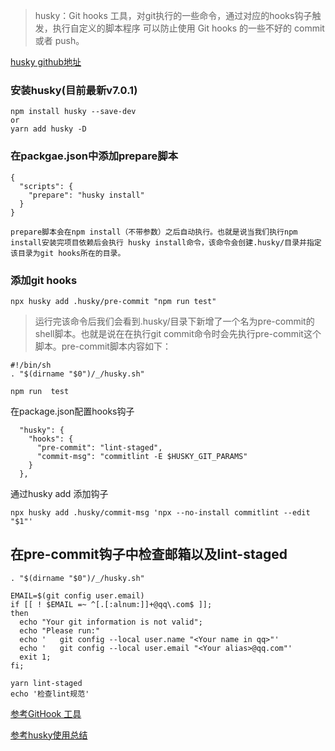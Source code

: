 >husky：Git hooks 工具，对git执行的一些命令，通过对应的hooks钩子触发，执行自定义的脚本程序
>可以防止使用 Git hooks 的一些不好的 commit 或者 push。

[husky github地址](https://github.com/typicode/husky)

### 安装husky(目前最新v7.0.1)
```
npm install husky --save-dev
or
yarn add husky -D
```

### 在packgae.json中添加prepare脚本
```
{
  "scripts": {
    "prepare": "husky install"
  }
}

prepare脚本会在npm install（不带参数）之后自动执行。也就是说当我们执行npm install安装完项目依赖后会执行 husky install命令，该命令会创建.husky/目录并指定该目录为git hooks所在的目录。
```

### 添加git hooks
```
npx husky add .husky/pre-commit "npm run test"
```
>运行完该命令后我们会看到.husky/目录下新增了一个名为pre-commit的shell脚本。也就是说在在执行git commit命令时会先执行pre-commit这个脚本。pre-commit脚本内容如下：

```
#!/bin/sh
. "$(dirname "$0")/_/husky.sh"
   
npm run  test
```

在package.json配置hooks钩子
```
  "husky": {
    "hooks": {
      "pre-commit": "lint-staged",
      "commit-msg": "commitlint -E $HUSKY_GIT_PARAMS"
    }
  },
```
通过husky add 添加钩子
```
npx husky add .husky/commit-msg 'npx --no-install commitlint --edit "$1"'
```

## 在pre-commit钩子中检查邮箱以及lint-staged
```
. "$(dirname "$0")/_/husky.sh"

EMAIL=$(git config user.email)
if [[ ! $EMAIL =~ ^[.[:alnum:]]+@qq\.com$ ]];
then
  echo "Your git information is not valid";
  echo "Please run:"
  echo '   git config --local user.name "<Your name in qq>"'
  echo '   git config --local user.email "<Your alias>@qq.com"'
  exit 1;
fi;

yarn lint-staged
echo '检查lint规范'
```

[参考GitHook 工具 ](https://juejin.cn/post/6947200436101185566#heading-4)

[参考husky使用总结](https://zhuanlan.zhihu.com/p/366786798?ivk_sa=1024320u)